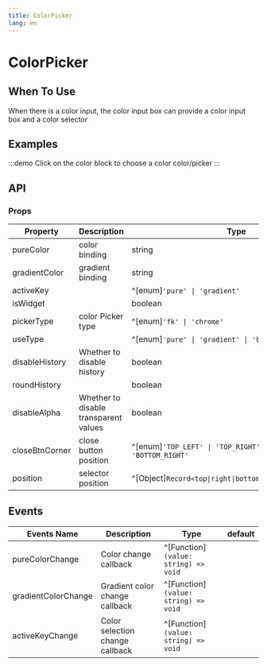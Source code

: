 ```yaml
---
title: ColorPicker
lang: en
---
```

# ColorPicker

## When To Use

When there is a color input, the color input box can provide a color input box and a color selector

## Examples

:::demo Click on the color block to choose a color
color/picker
:::

## API

### Props

| Property       | Description                           | Type                                                                  | default    |
| -------------- | ------------------------------------- | --------------------------------------------------------------------- | ---------- |
| pureColor      | color binding                         | string                                                                | rgb(0,0,0) |
| gradientColor  | gradient binding                      | string                                                                |            |
| activeKey      |                                       | ^[enum]`'pure' \| 'gradient'`                                         | pure       |
| isWidget       |                                       | boolean                                                               | false      |
| pickerType     | color Picker type                     | ^[enum]`'fk' \| 'chrome'`                                             | fk         |
| useType        |                                       | ^[enum]`'pure' \| 'gradient' \| 'both'`                               | false      |
| disableHistory | Whether to disable history            | boolean                                                               | false      |
| roundHistory   |                                       | boolean                                                               | false      |
| disableAlpha   | Whether to disable transparent values | boolean                                                               |            |
| closeBtnCorner | close button position                 | ^[enum]`'TOP_LEFT' \| 'TOP_RIGHT' \| 'BOTTOM_LEFT' \| 'BOTTOM_RIGHT'` | TOP_RIGHT  |
| position       | selector position                     | ^[Object]`Record<top\|right\|bottom\|left,CSSProperties>`             |            |

## Events

| Events Name         | Description                     | Type                                 | default |
| ------------------- | ------------------------------- | ------------------------------------ | ------- |
| pureColorChange     | Color change callback           | ^[Function]`(value: string) => void` |         |
| gradientColorChange | Gradient color change callback  | ^[Function]`(value: string) => void` |         |
| activeKeyChange     | Color selection change callback | ^[Function]`(value: string) => void` |         |
